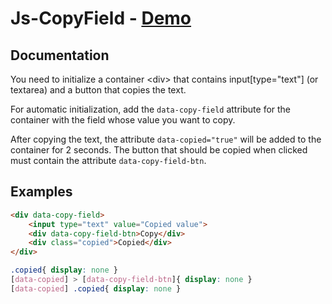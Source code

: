 # Js-CopyField - [Demo](https://prefect9.github.io/Js-CopyField/demo/)
## Documentation
You need to initialize a container \<div\> that contains input[type="text"] (or textarea) and a button that copies the text.

For automatic initialization, add the `data-copy-field` attribute for the container with the field whose value you want to copy.

After copying the text, the attribute `data-copied="true"` will be added to the container for 2 seconds. The button that should be copied when clicked must contain the attribute `data-copy-field-btn`.



## Examples
```html
<div data-copy-field>
    <input type="text" value="Copied value">
    <div data-copy-field-btn>Copy</div>
    <div class="copied">Copied</div>
</div>
```
```css
.copied{ display: none }
[data-copied] > [data-copy-field-btn]{ display: none }
[data-copied] .copied{ display: none }
```